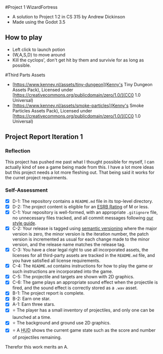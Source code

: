 #Project 1 WizardFortress
- A solution to Project 1:2 in CS 315 by Andrew Dickinson
- Made using the Godot 3.5
## How to play
- Left click to launch potion
- (W,A,S,D) to move around
- Kill the cyclops', don't get hit by them and survivie for as long as possible. 

#Third Parts Assets
- [https://www.kenney.nl/assets/tiny-dungeon](Kenny's Tiny Dungeon Assets Pack), Licensed under [https://creativecommons.org/publicdomain/zero/1.0/](CC0 1.0 Universal)
- [https://www.kenney.nl/assets/smoke-particles](Kenny's Smoke Particles Assets Pack), Licensed under [https://creativecommons.org/publicdomain/zero/1.0/](CC0 1.0 Universal)

## Project Report Iteration 1
### Reflection
This project has pushed me past what I thought possible for myself, I can actually kind of see a game being made from this. I have a lot more ideas but this project needs a lot more fleshing out. That being said it works for the curret project requirments. 

### Self-Assessment

- [X] D-1: The repository contains a <code>README.md</code> file in its top-level directory.
- [X] D-2: The project content is eligible for an <a href="https://www.esrb.org/ratings-guide/">ESRB Rating</a> of M or less.
- [X] C-1: Your repository is well-formed, with an appropriate <code>.gitignore</code> file, no unnecessary files tracked, and all commit messages following <a href="https://cbea.ms/git-commit/">our style guide</a>.
- [X] C-2: Your release is tagged using <a href="https://semver.org/">semantic versioning</a> where the major version is zero, the minor version is the iteration number, the patch version is incremented as usual for each change made to the minor version, and the release name matches the release tag.
- [X] C-3: You have a clear legal right to use all incorporated assets, the licenses for all third-party assets are tracked in the <code>README.md</code> file, and you have satisfied all license requirements.
- [X] C-4: The <code>README.md</code> contains instructions for how to play the game or such instructions are incorporated into the game.
- [X] C-5: The projectile and targets are shown with 2D graphics.
- [X] C-6: The game plays an appropriate sound effect when the projectile is fired, and the sound effect is correctly stored as a <code>.wav</code> asset.
- [X] B-1: The project report is complete.
- [X] B-2: Earn one star.
- [X] A-1: Earn three stars.
- [X] ⭐ The player has a small inventory of projectiles, and only one can be launched at a time.
- [X] ⭐ The background and ground use 2D graphics.
- [X] ⭐ A <abbr title="Heads-Up Display">HUD</abbr> shows the current game state such as the score and number of projectiles remaining.

Therefor this work merits an A.
